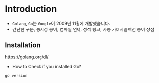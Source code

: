 # Introduction

- `Golang`, `Go`는 `Google`이 2009년 11월에 개발했습니다.
- 간단한 구문, 동시성 용이, 컴파일 언어, 정적 링크, 자동 가비지콜렉션 등이 장점

## Installation

https://golang.org/dl/

- How to Check if you installed Go?

```bash
go version
```
